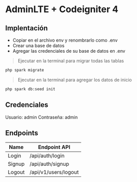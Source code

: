 
# AdminLTE + Codeigniter 4

## Implentación
- Copiar en el archivo env y renombrarlo como .env
- Crear una base de datos
- Agregar las credenciales de su base de datos en .env
> Ejecutar en la terminal para migrar todas las tablas
```cmd
php spark migrate
```
> Ejecutar en la terminal para agregar los datos de inicio
```cmd
php spark db:seed init
```
## Credenciales

Usuario: admin
Contraseña: admin

## Endpoints

| Name | Endpoint API |
| ------ | ------ |
| Login | /api/auth/login |
| Signup | /api/auth/signup |
| Logout | /api/v1/users/logout |